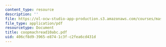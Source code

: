 ```yaml
---
content_type: resource
description: ''
file: https://ol-ocw-studio-app-production.s3.amazonaws.com/courses/mas-965-special-topics-in-media-technology-cooperative-machines-fall-2003/406cf8d93965e8741c3fc2fea6cd431d_coopmachread10abc.pdf
file_type: application/pdf
resourcetype: Document
title: coopmachread10abc.pdf
uid: 406cf8d9-3965-e874-1c3f-c2fea6cd431d
---
```

